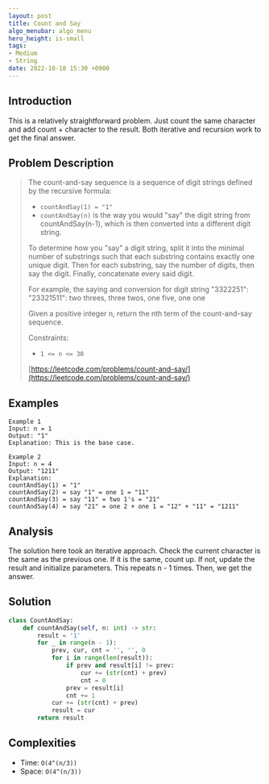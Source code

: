 ```yaml
---
layout: post
title: Count and Say
algo_menubar: algo_menu
hero_height: is-small
tags:
- Medium
- String
date: 2022-10-18 15:30 +0900
---
```

## Introduction
This is a relatively straightforward problem.
Just count the same character and add count + character to the result.
Both iterative and recursion work to get the final answer.

## Problem Description
> The count-and-say sequence is a sequence of digit strings defined by the recursive formula:
> - `countAndSay(1) = "1"`
> - `countAndSay(n)` is the way you would "say" the digit string from countAndSay(n-1), which is then
>    converted into a different digit string.
>
> To determine how you "say" a digit string, split it into the minimal number of substrings such that each substring
> contains exactly one unique digit. Then for each substring, say the number of digits, then say the digit. Finally,
> concatenate every said digit.
>
> For example, the saying and conversion for digit string "3322251":
> "23321511": two threes, three twos, one five, one one
>
> Given a positive integer n, return the nth term of the count-and-say sequence.
>
> Constraints:
> - `1 <= n <= 30`
>
> [https://leetcode.com/problems/count-and-say/](https://leetcode.com/problems/count-and-say/)

## Examples
```
Example 1
Input: n = 1
Output: "1"
Explanation: This is the base case.
```

```
Example 2
Input: n = 4
Output: "1211"
Explanation:
countAndSay(1) = "1"
countAndSay(2) = say "1" = one 1 = "11"
countAndSay(3) = say "11" = two 1's = "21"
countAndSay(4) = say "21" = one 2 + one 1 = "12" + "11" = "1211"
```

## Analysis
The solution here took an iterative approach.
Check the current character is the same as the previous one.
If it is the same, count up. If not, update the result and initialize parameters.
This repeats n - 1 times. Then, we get the answer.

## Solution
```python
class CountAndSay:
    def countAndSay(self, n: int) -> str:
        result = '1'
        for _ in range(n - 1):
            prev, cur, cnt = '', '', 0
            for i in range(len(result)):
                if prev and result[i] != prev:
                    cur += (str(cnt) + prev)
                    cnt = 0
                prev = result[i]
                cnt += 1
            cur += (str(cnt) + prev)
            result = cur
        return result
```

## Complexities
- Time: `O(4^(n/3))`
- Space: `O(4^(n/3))`
